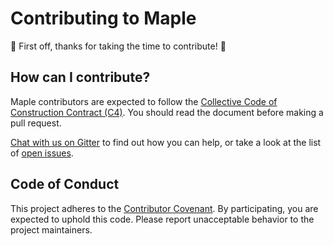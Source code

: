 # Contributing to Maple

:tada: First off, thanks for taking the time to contribute! :tada:

## How can I contribute?

Maple contributors are expected to follow the [Collective Code of Construction Contract (C4)](https://rfc.zeromq.org/spec:42/C4/). You should read the document before making a pull request.

[Chat with us on Gitter](https://gitter.im/virtualgis/maple) to find out how you can help, or take a look at the list of [open issues](https://github.com/virtualgis/maple/issues).

## Code of Conduct

This project adheres to the [Contributor Covenant](CONDUCT.md). By participating, you are expected to uphold this code. Please report unacceptable behavior to the project maintainers.

    
